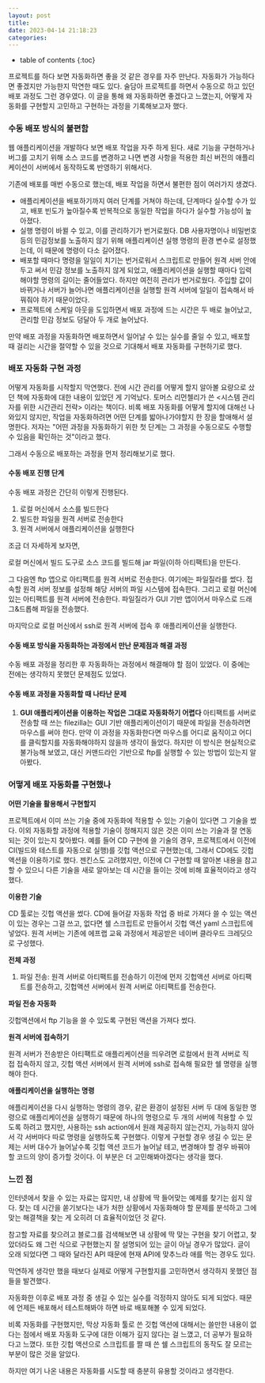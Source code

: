 ```yaml
---
layout: post
title: 
date: 2023-04-14 21:18:23
categories: 
---
```

* table of contents
{:toc}

프로젝트를 하다 보면 자동화하면 좋을 것 같은 경우를 자주 만난다. 자동화가 가능하다면 좋겠지만 가능한지 막연한 때도 있다. 술담아 프로젝트를 하면서 수동으로 하고 있던 배포 과정도 그런 경우였다. 이 글을 통해 왜 자동화하면 좋겠다고 느꼈는지, 어떻게 자동화를 구현할지 고민하고 구현하는 과정을 기록해보고자 했다.

### 수동 배포 방식의 불편함

웹 애플리케이션을 개발하다 보면 배포 작업을 자주 하게 된다. 새로 기능을 구현하거나 버그를 고치기 위해 소스 코드를 변경하고 나면 변경 사항을 적용한 최신 버전의 애플리케이션이 서버에서 동작하도록 반영하기 위해서다.

기존에 배포를 매번 수동으로 했는데, 배포 작업을 하면서 불편한 점이 여러가지 생겼다.

- 애플리케이션을 배포하기까지 여러 단계를 거쳐야 하는데, 단계마다 실수할 수가 있고, 배포 빈도가 높아질수록 반복적으로 동일한 작업을 하다가 실수할 가능성이 높아졌다.
- 실행 명령이 바뀔 수 있고, 이를 관리하기가 번거로웠다. DB 사용자명이나 비밀번호 등의 민감정보를 노출하지 않기 위해 애플리케이션 실행 명령의 환경 변수로 설정했는데, 이 때문에 명령이 다소 길어졌다.
- 배포할 때마다 명령을 일일이 치기는 번거로워서 스크립트로 만들어 원격 서버 안에 두고 써서 민감 정보를 노출하지 않게 되었고, 애플리케이션을 실행할 때마다 입력해야할 명령의 길이는 줄어들었다. 하지만 여전히 관리가 번거로웠다. 주입할 값이 바뀌거나 서버가 늘어나면 애플리케이션을 실행할 원격 서버에 일일이 접속해서 바꿔줘야 하기 때문이었다.
- 프로젝트에 스케일 아웃을 도입하면서 배포 과정에 드는 시간은 두 배로 늘어났고, 관리할 민감 정보도 덩달아 두 개로 늘어났다.

만약 배포 과정을 자동화하면 배포하면서 일어날 수 있는 실수를 줄일 수 있고, 배포할 때 걸리는 시간을 절약할 수 있을 것으로 기대해서 배포 자동화를 구현하기로 했다.

### 배포 자동화 구현 과정

어떻게 자동화를 시작할지 막연했다. 전에 시간 관리를 어떻게 할지 알아볼 요량으로 샀던 책에 자동화에 대한 내용이 있었던 게 기억났다. 토머스 리먼첼리가 쓴 \<시스템 관리자를 위한 시간관리 전략\> 이라는 책이다. 비록 배포 자동화를 어떻게 할지에 대해선 나와있지 않지만, 작업을 자동화하려면 어떤 단계를 밟아나가야할지 한 장을 할애해서 설명한다. 저자는 "어떤 과정을 자동화하기 위한 첫 단계는 그 과정을 수동으로도 수행할 수 있음을 확인하는 것"이라고 했다.

그래서 수동으로 배포하는 과정을 먼저 정리해보기로 했다.

#### 수동 배포 진행 단계

수동 배포 과정은 간단히 이렇게 진행된다.

1. 로컬 머신에서 소스를 빌드한다
2. 빌드한 파일을 원격 서버로 전송한다
3. 원격 서버에서 애플리케이션을 실행한다

조금 더 자세하게 보자면,

로컬 머신에서 빌드 도구로 소스 코드를 빌드해 jar 파일(이하 아티팩트)을 만든다.

그 다음엔 ftp 앱으로 아티팩트를 원격 서버로 전송한다. 여기에는 파일질라를 썼다. 접속할 원격 서버 정보를 설정해 해당 서버의 파일 시스템에 접속한다. 그리고 로컬 머신에 있는 아티팩트를 원격 서버에 전송한다. 파일질라가 GUI 기반 앱이어서 마우스로 드래그&드롭해 파일을 전송했다.

마지막으로 로컬 머신에서 ssh로 원격 서버에 접속 후 애플리케이션을 실행한다.

#### 수동 배포 방식을 자동화하는 과정에서 만난 문제점과 해결 과정

수동 배포 과정을 정리한 후 자동화하는 과정에서 해결해야 할 점이 있었다. 이 중에는 전에는 생각하지 못했던 문제점도 있었다.

#### 수동 배포 과정을 자동화할 때 나타난 문제

1. **GUI 애플리케이션을 이용하는 작업은 그대로 자동화하기 어렵다**
아티팩트를 서버로 전송할 때 쓰는 filezilla는 GUI 기반 애플리케이션이기 때문에 파일을 전송하려면 마우스를 써야 한다. 만약 이 과정을 자동화한다면 마우스를 어디로 움직이고 어디를 클릭할지를 자동화해야하지 않을까 생각이 들었다. 하지만 이 방식은 현실적으로 불가능해 보였고, 대신 커맨드라인 기반으로 ftp를 실행할 수 있는 방법이 있는지 알아봤다.

### 어떻게 배포 자동화를 구현했나

**어떤 기술을 활용해서 구현할지**

프로젝트에서 이미 쓰는 기술 중에 자동화에 적용할 수 있는 기술이 있다면 그 기술을 썼다. 이외 자동화할 과정에 적용할 기술이 정해지지 않은 것은 이미 쓰는 기술과 잘 연동되는 것이 있는지 찾아봤다.
예를 들어 CD 구현에 쓸 기술의 경우, 프로젝트에서 이전에 CI(빌드와 테스트를 자동으로 실행)를 깃헙 액션으로 구현했는데, 그래서 CD에도 깃헙 액션을 이용하기로 했다. 젠킨스도 고려했지만, 이전에 CI 구현할 때 알아본 내용을 참고할 수 있으니 다른 기술을 새로 알아보는 데 시간을 들이는 것에 비해 효율적이라고 생각했다.

**이용한 기술**

CD 툴로는 깃헙 액션을 썼다. CD에 들어갈 자동화 작업 중 바로 가져다 쓸 수 있는 액션이 있는 경우는 그걸 쓰고, 없다면 쉘 스크립트로 만들어서 깃헙 액션 yaml 스크립트에 넣었다.
원격 서버는 기존에 에프랩 교육 과정에서 제공받은 네이버 클라우드 크레딧으로 구성했다.

**전체 과정**

1. 파일 전송: 원격 서버로 아티팩트를 전송하기 이전에 먼저 깃헙액션 서버로 아티팩트를 전송하고, 깃헙액션 서버에서 원격 서버로 아티팩트를 전송한다.

**파일 전송 자동화**

깃헙액션에서 ftp 기능을 쓸 수 있도록 구현된 액션을 가져다 썼다.

**원격 서버에 접속하기**

원격 서버가 전송받은 아티팩트로 애플리케이션을 띄우려면 로컬에서 원격 서버로 직접 접속하지 않고, 깃헙 액션 서버에서 원격 서버에 ssh로 접속해 필요한 쉘 명령을 실행해야 한다.

**애플리케이션을 실행하는 명령**

애플리케이션을 다시 실행하는 명령의 경우, 같은 환경이 설정된 서버 두 대에 동일한 명령으로 애플리케이션을 실행하기 때문에 하나의 명령으로 두 개의 서버에 적용할 수 있도록 하려고 했지만, 사용하는 ssh action에서 원래 제공하지 않는건지, 가능하지 않아서 각 서버마다 따로 명령을 실행하도록 구현했다.
이렇게 구현할 경우 생길 수 있는 문제는 서버 대수가 늘어날수록 깃헙 액션 코드가 늘어날 테고, 변경해야 할 경우 바꿔야 할 코드의 양이 증가할 것이다. 이 부분은 더 고민해봐야겠다는 생각을 했다.

### 느낀 점

인터넷에서 찾을 수 있는 자료는 많지만, 내 상황에 딱 들어맞는 예제를 찾기는 쉽지 않다. 찾는 데 시간을 쏟기보다는 내가 처한 상황에서 자동화해야 할 문제를 분석하고 그에 맞는 해결책을 찾는 게 오히려 더 효율적이었던 것 같다.

참고할 자료를 찾으려고 블로그를 검색해보면 내 상황에 딱 맞는 구현을 찾기 어렵고, 찾았더라도 왜 그런 식으로 구현했는지 잘 설명되어 있는 글이 아닐 경우가 많았다. 글이 오래 되었다면 그 때와 달라진 API 때문에 현재 API에 맞추느라 애를 먹는 경우도 있다.

막연하게 생각만 했을 때보다 실제로 어떻게 구현할지를 고민하면서 생각하지 못했던 점들을 발견했다.

자동화한 이후로 배포 과정 중 생길 수 있는 실수를 걱정하지 않아도 되게 되었다. 때문에 언제든 배포해서 테스트해봐야 하면 바로 배포해볼 수 있게 되었다.

비록 자동화를 구현했지만, 막상 자동화 툴로 쓴 깃헙 액션에 대해서는 쓸만한 내용이 없다는 점에서 배포 자동화 도구에 대한 이해가 깊지 않다는 걸 느꼈고, 더 공부가 필요하다고 느꼈다. 또한 깃헙 액션으로 스크립트를 짤 때 쓴 쉘 스크립트의 동작도 잘 모르는 부분이 많은 것을 알았다.

하지만 여기 나온 내용은 자동화를 시도할 때 충분히 유용할 것이라고 생각한다.
